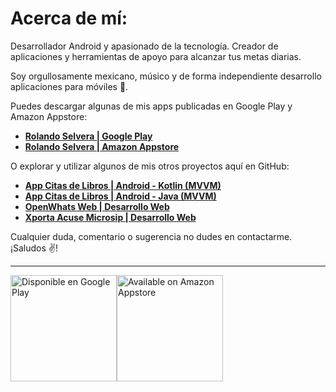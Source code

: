 # Acerca de mí:

Desarrollador Android y apasionado de la tecnología. Creador de aplicaciones y herramientas de apoyo para alcanzar tus metas diarias. 

Soy orgullosamente mexicano, músico y de forma independiente desarrollo aplicaciones para móviles 📱.

Puedes descargar algunas de mis apps publicadas en Google Play y Amazon Appstore:

* **[Rolando Selvera | Google Play](https://play.google.com/store/apps/dev?id=7110481755554397068)**
* **[Rolando Selvera | Amazon Appstore](https://www.amazon.com/s?i=mobile-apps&rh=p_4%3ARolando+Selvera&language=es&search-type=ss)**

O explorar y utilizar algunos de mis otros proyectos aquí en GitHub:

* **[App Citas de Libros | Android - Kotlin (MVVM)](https://github.com/RolandoSelvera/Example_MVVM_Kotlin)**
* **[App Citas de Libros | Android - Java (MVVM)](https://github.com/RolandoSelvera/Example_MVVM_Java)**
* **[OpenWhats Web | Desarrollo Web](https://rolandoselvera.github.io/openwhats/openwhats)**
* **[Xporta Acuse Microsip | Desarrollo Web](https://rolandoselvera.github.io/)**

Cualquier duda, comentario o sugerencia no dudes en contactarme. ¡Saludos ✌!

---

<a href='https://play.google.com/store/apps/dev?id=7110481755554397068&pcampaignid=pcampaignidMKT-Other-global-all-co-prtnr-py-PartBadge-Mar2515-1'><img alt='Disponible en Google Play' src='https://play.google.com/intl/en_us/badges/static/images/badges/es-419_badge_web_generic.png' width="170"/></a><a href='https://www.amazon.com/s?i=mobile-apps&rh=p_4%3ARolando+Selvera&language=es&search-type=ss'><img alt='Available on Amazon Appstore' src='https://www.pngkit.com/png/full/197-1974924_amazon-app-store-icon-available-on-amazon-appstore.png' width="170"/></a>
